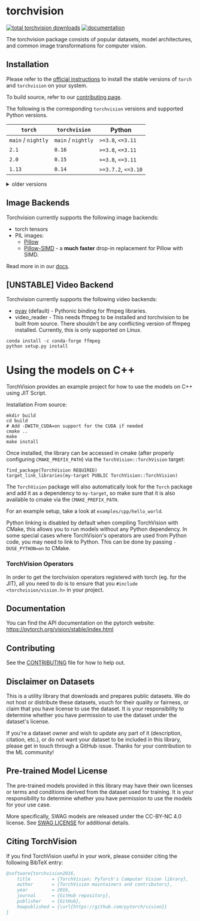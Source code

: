 # torchvision

[![total torchvision downloads](https://pepy.tech/badge/torchvision)](https://pepy.tech/project/torchvision)
[![documentation](https://img.shields.io/badge/dynamic/json.svg?label=docs&url=https%3A%2F%2Fpypi.org%2Fpypi%2Ftorchvision%2Fjson&query=%24.info.version&colorB=brightgreen&prefix=v)](https://pytorch.org/vision/stable/index.html)

The torchvision package consists of popular datasets, model architectures, and common image transformations for computer
vision.

## Installation

Please refer to the [official
instructions](https://pytorch.org/get-started/locally/) to install the stable
versions of `torch` and `torchvision` on your system.

To build source, refer to our [contributing
page](https://github.com/pytorch/vision/blob/main/CONTRIBUTING.md#development-installation).

The following is the corresponding `torchvision` versions and supported Python
versions.

| `torch`            | `torchvision`      | Python              |
| ------------------ | ------------------ | ------------------- |
| `main` / `nightly` | `main` / `nightly` | `>=3.8`, `<=3.11`   |
| `2.1`              | `0.16`             | `>=3.8`, `<=3.11`   |
| `2.0`              | `0.15`             | `>=3.8`, `<=3.11`   |
| `1.13`             | `0.14`             | `>=3.7.2`, `<=3.10` |

<details>
    <summary>older versions</summary>

| `torch` | `torchvision`     | Python                    |
|---------|-------------------|---------------------------|
| `1.12`  | `0.13`            | `>=3.7`, `<=3.10`         |
| `1.11`  | `0.12`            | `>=3.7`, `<=3.10`         |
| `1.10`  | `0.11`            | `>=3.6`, `<=3.9`          |
| `1.9`   | `0.10`            | `>=3.6`, `<=3.9`          |
| `1.8`   | `0.9`             | `>=3.6`, `<=3.9`          |
| `1.7`   | `0.8`             | `>=3.6`, `<=3.9`          |
| `1.6`   | `0.7`             | `>=3.6`, `<=3.8`          |
| `1.5`   | `0.6`             | `>=3.5`, `<=3.8`          |
| `1.4`   | `0.5`             | `==2.7`, `>=3.5`, `<=3.8` |
| `1.3`   | `0.4.2` / `0.4.3` | `==2.7`, `>=3.5`, `<=3.7` |
| `1.2`   | `0.4.1`           | `==2.7`, `>=3.5`, `<=3.7` |
| `1.1`   | `0.3`             | `==2.7`, `>=3.5`, `<=3.7` |
| `<=1.0` | `0.2`             | `==2.7`, `>=3.5`, `<=3.7` |

</details>

## Image Backends

Torchvision currently supports the following image backends:

- torch tensors
- PIL images:
    - [Pillow](https://python-pillow.org/)
    - [Pillow-SIMD](https://github.com/uploadcare/pillow-simd) - a **much faster** drop-in replacement for Pillow with SIMD.

Read more in in our [docs](https://pytorch.org/vision/stable/transforms.html).

## [UNSTABLE] Video Backend

Torchvision currently supports the following video backends:

- [pyav](https://github.com/PyAV-Org/PyAV) (default) - Pythonic binding for ffmpeg libraries.
- video_reader - This needs ffmpeg to be installed and torchvision to be built from source. There shouldn't be any
  conflicting version of ffmpeg installed. Currently, this is only supported on Linux.

```
conda install -c conda-forge ffmpeg
python setup.py install
```

# Using the models on C++

TorchVision provides an example project for how to use the models on C++ using JIT Script.

Installation From source:

```
mkdir build
cd build
# Add -DWITH_CUDA=on support for the CUDA if needed
cmake ..
make
make install
```

Once installed, the library can be accessed in cmake (after properly configuring `CMAKE_PREFIX_PATH`) via the
`TorchVision::TorchVision` target:

```
find_package(TorchVision REQUIRED)
target_link_libraries(my-target PUBLIC TorchVision::TorchVision)
```

The `TorchVision` package will also automatically look for the `Torch` package and add it as a dependency to
`my-target`, so make sure that it is also available to cmake via the `CMAKE_PREFIX_PATH`.

For an example setup, take a look at `examples/cpp/hello_world`.

Python linking is disabled by default when compiling TorchVision with CMake, this allows you to run models without any
Python dependency. In some special cases where TorchVision's operators are used from Python code, you may need to link
to Python. This can be done by passing `-DUSE_PYTHON=on` to CMake.

### TorchVision Operators

In order to get the torchvision operators registered with torch (eg. for the JIT), all you need to do is to ensure that
you `#include <torchvision/vision.h>` in your project.

## Documentation

You can find the API documentation on the pytorch website: <https://pytorch.org/vision/stable/index.html>

## Contributing

See the [CONTRIBUTING](CONTRIBUTING.md) file for how to help out.

## Disclaimer on Datasets

This is a utility library that downloads and prepares public datasets. We do not host or distribute these datasets,
vouch for their quality or fairness, or claim that you have license to use the dataset. It is your responsibility to
determine whether you have permission to use the dataset under the dataset's license.

If you're a dataset owner and wish to update any part of it (description, citation, etc.), or do not want your dataset
to be included in this library, please get in touch through a GitHub issue. Thanks for your contribution to the ML
community!

## Pre-trained Model License

The pre-trained models provided in this library may have their own licenses or terms and conditions derived from the
dataset used for training. It is your responsibility to determine whether you have permission to use the models for your
use case.

More specifically, SWAG models are released under the CC-BY-NC 4.0 license. See
[SWAG LICENSE](https://github.com/facebookresearch/SWAG/blob/main/LICENSE) for additional details.

## Citing TorchVision

If you find TorchVision useful in your work, please consider citing the following BibTeX entry:

```bibtex
@software{torchvision2016,
    title        = {TorchVision: PyTorch's Computer Vision library},
    author       = {TorchVision maintainers and contributors},
    year         = 2016,
    journal      = {GitHub repository},
    publisher    = {GitHub},
    howpublished = {\url{https://github.com/pytorch/vision}}
}
```
